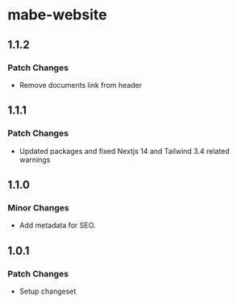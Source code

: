 # mabe-website

## 1.1.2

### Patch Changes

- Remove documents link from header

## 1.1.1

### Patch Changes

- Updated packages and fixed Nextjs 14 and Tailwind 3.4 related warnings

## 1.1.0

### Minor Changes

- Add metadata for SEO.

## 1.0.1

### Patch Changes

- Setup changeset
